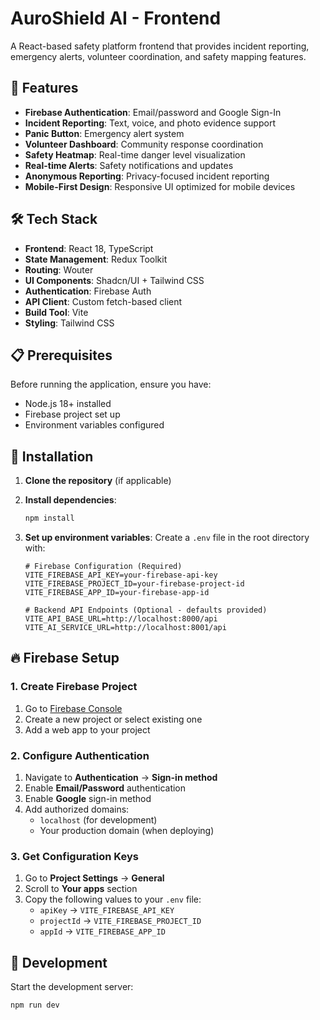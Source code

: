 # AuroShield AI - Frontend

A React-based safety platform frontend that provides incident reporting, emergency alerts, volunteer coordination, and safety mapping features.

## 🚀 Features

- **Firebase Authentication**: Email/password and Google Sign-In
- **Incident Reporting**: Text, voice, and photo evidence support
- **Panic Button**: Emergency alert system
- **Volunteer Dashboard**: Community response coordination
- **Safety Heatmap**: Real-time danger level visualization
- **Real-time Alerts**: Safety notifications and updates
- **Anonymous Reporting**: Privacy-focused incident reporting
- **Mobile-First Design**: Responsive UI optimized for mobile devices

## 🛠️ Tech Stack

- **Frontend**: React 18, TypeScript
- **State Management**: Redux Toolkit
- **Routing**: Wouter
- **UI Components**: Shadcn/UI + Tailwind CSS
- **Authentication**: Firebase Auth
- **API Client**: Custom fetch-based client
- **Build Tool**: Vite
- **Styling**: Tailwind CSS

## 📋 Prerequisites

Before running the application, ensure you have:

- Node.js 18+ installed
- Firebase project set up
- Environment variables configured

## 🔧 Installation

1. **Clone the repository** (if applicable)

2. **Install dependencies**:
   ```bash
   npm install
   ```

3. **Set up environment variables**:
   Create a `.env` file in the root directory with:
   ```env
   # Firebase Configuration (Required)
   VITE_FIREBASE_API_KEY=your-firebase-api-key
   VITE_FIREBASE_PROJECT_ID=your-firebase-project-id
   VITE_FIREBASE_APP_ID=your-firebase-app-id
   
   # Backend API Endpoints (Optional - defaults provided)
   VITE_API_BASE_URL=http://localhost:8000/api
   VITE_AI_SERVICE_URL=http://localhost:8001/api
   ```

## 🔥 Firebase Setup

### 1. Create Firebase Project

1. Go to [Firebase Console](https://console.firebase.google.com/)
2. Create a new project or select existing one
3. Add a web app to your project

### 2. Configure Authentication

1. Navigate to **Authentication** → **Sign-in method**
2. Enable **Email/Password** authentication
3. Enable **Google** sign-in method
4. Add authorized domains:
   - `localhost` (for development)
   - Your production domain (when deploying)

### 3. Get Configuration Keys

1. Go to **Project Settings** → **General**
2. Scroll to **Your apps** section
3. Copy the following values to your `.env` file:
   - `apiKey` → `VITE_FIREBASE_API_KEY`
   - `projectId` → `VITE_FIREBASE_PROJECT_ID`
   - `appId` → `VITE_FIREBASE_APP_ID`

## 🚀 Development

Start the development server:

```bash
npm run dev
